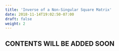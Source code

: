 ```yaml
---
title: 'Inverse of a Non-Singular Square Matrix'
date: 2018-11-14T19:02:50-07:00
draft: false
weight: 2
---
```

## CONTENTS WILL BE ADDED SOON